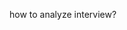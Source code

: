 <!-- META
{"title":"Games Versus Reality? How Game Designers Deal with Current Topics of Geography Education","link":"https://www.mdpi.com/2414-4088/5/11/70","media":"academic","tags":["r"],"short":{"en":"r","ja":"r"},"importance":3,"hasPage":true,"createdAt":1751124560.86,"updatedAt":1751124560.86}
META -->

how to analyze interview?